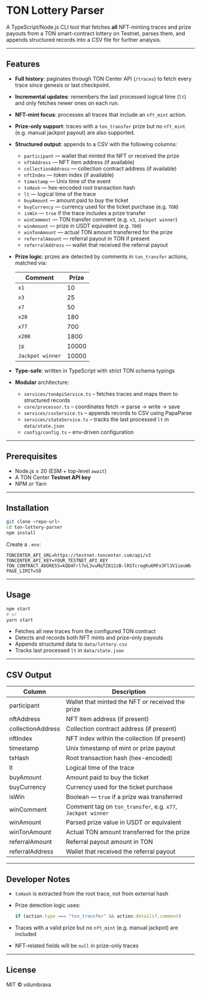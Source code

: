 # TON Lottery Parser

A TypeScript/Node.js CLI tool that fetches **all** NFT-minting traces and prize payouts from a TON smart-contract lottery on Testnet, parses them, and appends structured records into a CSV file for further analysis.

---

## Features

- **Full history**: paginates through TON Center API (`/traces`) to fetch every trace since genesis or last checkpoint.
- **Incremental updates**: remembers the last processed logical time (`lt`) and only fetches newer ones on each run.
- **NFT-mint focus**: processes all traces that include an `nft_mint` action.
- **Prize-only support**: traces with a `ton_transfer` prize but no `nft_mint` (e.g. manual jackpot payout) are also supported.
- **Structured output**: appends to a CSV with the following columns:

  - `participant` — wallet that minted the NFT or received the prize
  - `nftAddress` — NFT item address (if available)
  - `collectionAddress` — collection contract address (if available)
  - `nftIndex` — token index (if available)
  - `timestamp` — Unix time of the event
  - `txHash` — hex-encoded root transaction hash
  - `lt` — logical time of the trace
  - `buyAmount` — amount paid to buy the ticket
  - `buyCurrency` — currency used for the ticket purchase (e.g. `TON`)
  - `isWin` — `true` if the trace includes a prize transfer
  - `winComment` — TON transfer comment (e.g. `x3`, `Jackpot winner`)
  - `winAmount` — prize in USDT equivalent (e.g. `700`)
  - `winTonAmount` — actual TON amount transferred for the prize
  - `referralAmount` — referral payout in TON if present
  - `referralAddress` — wallet that received the referral payout

- **Prize logic**: prizes are detected by comments in `ton_transfer` actions, matched via:

  | Comment          | Prize |
  | ---------------- | ----- |
  | `x1`             | 10    |
  | `x3`             | 25    |
  | `x7`             | 50    |
  | `x20`            | 180   |
  | `x77`            | 700   |
  | `x200`           | 1800  |
  | `jp`             | 10000 |
  | `Jackpot winner` | 10000 |

- **Type-safe**: written in TypeScript with strict TON schema typings
- **Modular** architecture:

  - `services/tonApiService.ts` – fetches traces and maps them to structured records
  - `core/processor.ts` – coordinates fetch → parse → write → save
  - `services/csvService.ts` – appends records to CSV using PapaParse
  - `services/stateService.ts` – tracks the last processed `lt` in `data/state.json`
  - `config/config.ts` – env-driven configuration

---

## Prerequisites

- Node.js ≥ 20 (ESM + top-level `await`)
- A TON Center **Testnet API key**
- NPM or Yarn

---

## Installation

```bash
git clone <repo-url>
cd ton-lottery-parser
npm install
```

Create a `.env`:

```dotenv
TONCENTER_API_URL=https://testnet.toncenter.com/api/v3
TONCENTER_API_KEY=YOUR_TESTNET_API_KEY
TON_CONTRACT_ADDRESS=kQD4Frl7oL3vuMqTZ812zB-lRSTcrogKu6MFx3Fl3V1ieuWb
PAGE_LIMIT=50
```

---

## Usage

```bash
npm start
# or
yarn start
```

- Fetches all new traces from the configured TON contract
- Detects and records both NFT mints and prize-only payouts
- Appends structured data to `data/lottery.csv`
- Tracks last processed `lt` in `data/state.json`

---

## CSV Output

| Column            | Description                                                 |
| ----------------- | ----------------------------------------------------------- |
| participant       | Wallet that minted the NFT or received the prize            |
| nftAddress        | NFT item address (if present)                               |
| collectionAddress | Collection contract address (if present)                    |
| nftIndex          | NFT index within the collection (if present)                |
| timestamp         | Unix timestamp of mint or prize payout                      |
| txHash            | Root transaction hash (hex-encoded)                         |
| lt                | Logical time of the trace                                   |
| buyAmount         | Amount paid to buy the ticket |
| buyCurrency       | Currency used for the ticket purchase |
| isWin             | Boolean — `true` if a prize was transferred                 |
| winComment        | Comment tag on `ton_transfer`, e.g. `x77`, `Jackpot winner` |
| winAmount         | Parsed prize value in USDT or equivalent                    |
| winTonAmount      | Actual TON amount transferred for the prize |
| referralAmount    | Referral payout amount in TON |
| referralAddress   | Wallet that received the referral payout |
---

## Developer Notes

- `txHash` is extracted from the root trace, not from external hash
- Prize detection logic uses:

  ```ts
  if (action.type === "ton_transfer" && action.details?.comment)
  ```

- Traces with a valid prize but no `nft_mint` (e.g. manual jackpot) are included
- NFT-related fields will be `null` in prize-only traces

---

## License

MIT © vdumbrava
